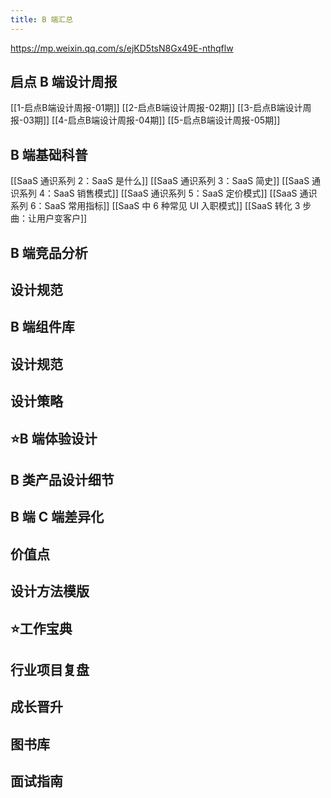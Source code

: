 ```yaml
---
title: B 端汇总
---
```


https://mp.weixin.qq.com/s/ejKD5tsN8Gx49E-nthqflw

## 启点 B 端设计周报

[[1-启点B端设计周报-01期]]
[[2-启点B端设计周报-02期]]
[[3-启点B端设计周报-03期]]
[[4-启点B端设计周报-04期]]
[[5-启点B端设计周报-05期]]

## B 端基础科普

[[SaaS 通识系列 2：SaaS 是什么]]
[[SaaS 通识系列 3：SaaS 简史]]
[[SaaS 通识系列 4：SaaS 销售模式]]
[[SaaS 通识系列 5：SaaS 定价模式]]
[[SaaS 通识系列 6：SaaS 常用指标]]
[[SaaS 中 6 种常见 UI 入职模式]]
[[SaaS 转化 3 步曲：让用户变客户]]

## B 端竞品分析



## 设计规范


## B 端组件库

## 设计规范



## 设计策略


## ⭐️B 端体验设计



## B 类产品设计细节



## B 端 C 端差异化


## 价值点



## 设计方法模版



## ⭐️工作宝典


## 行业项目复盘



## 成长晋升




## 图书库



## 面试指南











